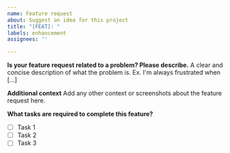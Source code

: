 ```yaml
---
name: Feature request
about: Suggest an idea for this project
title: "[FEAT]: "
labels: enhancement
assignees: ''

---
```


**Is your feature request related to a problem? Please describe.**
A clear and concise description of what the problem is. Ex. I'm always frustrated when [...]

**Additional context**
Add any other context or screenshots about the feature request here.

**What tasks are required to complete this feature?**
- [ ] Task 1
- [ ] Task 2
- [ ] Task 3
